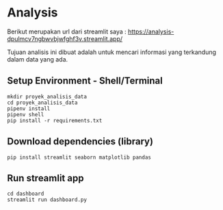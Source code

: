 # Analysis
Berikut merupakan url dari streamlit saya : https://analysis-dpulmcv7ngbwvbjwfghf3v.streamlit.app/

Tujuan analisis ini dibuat adalah untuk mencari informasi yang terkandung dalam data yang ada.

## Setup Environment - Shell/Terminal
````
mkdir proyek_analisis_data
cd proyek_analisis_data
pipenv install
pipenv shell
pip install -r requirements.txt
````
## Download dependencies (library)
````
pip install streamlit seaborn matplotlib pandas
````
## Run streamlit app
````
cd dashboard
streamlit run dashboard.py
````
